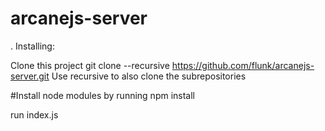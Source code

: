 # arcanejs-server
.
Installing:

Clone this project
git clone --recursive https://github.com/flunk/arcanejs-server.git
Use recursive to also clone the subrepositories

#Install node modules by running
npm install

run index.js
